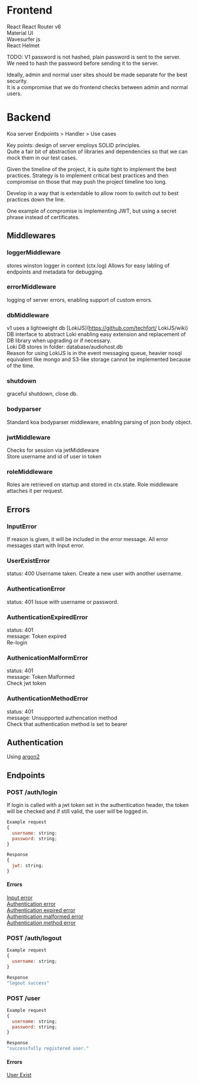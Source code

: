 # Frontend
React 
React Router v6  
Material UI  
Wavesurfer js  
React Helmet  

TODO: V1 password is not hashed, plain password is sent to the server.  
We need to hash the password before sending it to the server.  

Ideally, admin and normal user sites should be made separate for the best security.  
It is a compromise that we do frontend checks between admin and normal users. 

# Backend
Koa server
Endpoints > Handler > Use cases

Key points: design of server employs SOLID principles.  
Quite a fair bit of abstraction of libraries and dependencies so that we can mock them in our test cases.  

Given the timeline of the project, it is quite tight to implement the best practices. Strategy is to implement critical best practices and then compromise on those that may push the project timeline too long.  

Develop in a way that is extendable to allow room to switch out to best practices down the line.  

One example of compromise is implementing JWT, but using a secret phrase instead of certificates.   

## Middlewares
### loggerMiddleware
stores winston logger in context (ctx.log)
Allows for easy labling of endpoints and metadata for debugging.    

### errorMiddleware  
logging of server errors, enabling support of custom errors.  

### dbMiddleware
v1 uses a lightweight db [LokiJS](https://github.com/techfort/ LokiJS/wiki)  
DB interface to abstract Loki enabling easy extension and replacement of DB library when upgrading or if necessary.   
Loki DB stores in folder: database/audiohost.db  
Reason for using LokiJS is in the event messaging queue, heavier nosql equivalent like mongo and S3-like storage cannot be implemented because of the time.  

### shutdown
graceful shutdown, close db.  

### bodyparser
Standard koa bodyparser middleware, enabling parsing of json body object.  

### jwtMiddleware
Checks for session via jwtMiddleware  
Store username and id of user in token  

### roleMiddleware  
Roles are retrieved on startup and stored in ctx.state. Role middleware attaches it per request.  


## Errors
### InputError
If reason is given, it will be included in the error message. All error messages start with Input error.

### UserExistError
status: 400
Username taken. Create a new user with another username. 

### AuthenticationError
status: 401
Issue with username or password.  

### AuthenticationExpiredError
status: 401  
message: Token expired  
Re-login  

### AuthenicationMalformError 
status: 401  
message: Token Malformed  
Check jwt token  

### AuthenticationMethodError  
status: 401  
message: Unsupported authencation method  
Check that authentication method is set to bearer



## Authentication
Using [argon2](https://github.com/ranisalt/node-argon2)



## Endpoints
### POST /auth/login
If login is called with a jwt token set in the authentication header, the token will be checked and if still valid, the user will be logged in.  
```javascript
Example request
{
  username: string;
  password: string;
}

Response
{
  jwt: string;
}
```
#### Errors
[Input error](#InputError)  
[Authentication error](#AuthenticationError)  
[Authentication expired error](#AuthenticationExpiredError)  
[Authentication malformed error](#AuthenticationMalformError)  
[Authentication method error](#AuthenticationMethodError)  

### POST /auth/logout
```javascript
Example request
{
  username: string;
}

Response
"logout success"
```

### POST /user
```javascript
Example request
{
  username: string;
  password: string;
}

Response
"successfully registered user."
```
#### Errors
[User Exist](#UserExistError)


